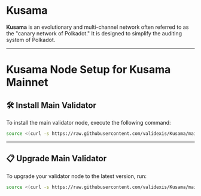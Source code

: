 # Kusama

**Kusama** is an evolutionary and multi-channel network often referred to as the "canary network of Polkadot." It is designed to simplify the auditing system of Polkadot.

---

<div>
<h1 align="left" style="display: flex;">Kusama Node Setup for Kusama Mainnet</h1>
</div>

## 🛠️ Install Main Validator
To install the main validator node, execute the following command:

~~~bash
source <(curl -s https://raw.githubusercontent.com/validexis/Kusama/main/installmain.sh)
~~~

---

## 📋 Upgrade Main Validator
To upgrade your validator node to the latest version, run:

~~~bash
source <(curl -s https://raw.githubusercontent.com/validexis/Kusama/main/upgrademain.sh)
~~~
